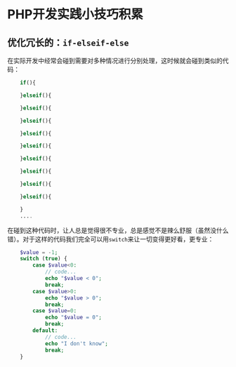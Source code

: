 # PHP开发实践小技巧积累    

## 优化冗长的：`if-elseif-else`     
在实际开发中经常会碰到需要对多种情况进行分别处理，这时候就会碰到类似的代码：    
```php
    if(){

    }elseif(){

    }elseif(){

    }elseif(){

    }elseif(){

    }elseif(){

    }elseif(){

    }elseif(){

    }elseif(){

    }elseif(){

    }
    ....
```

在碰到这种代码时，让人总是觉得很不专业，总是感觉不是辣么舒服（虽然没什么错）。对于这样的代码我们完全可以用`switch`来让一切变得更好看，更专业：    
```php
    $value = -1;
    switch (true) {
        case $value<0:
            // code...
            echo "$value < 0";
            break;
        case $value>0:
            echo "$value > 0";
            break;
        case $value=0:
            echo "$value = 0";
            break;
        default:
            // code...
            echo "I don't know";
            break;
    }
```

